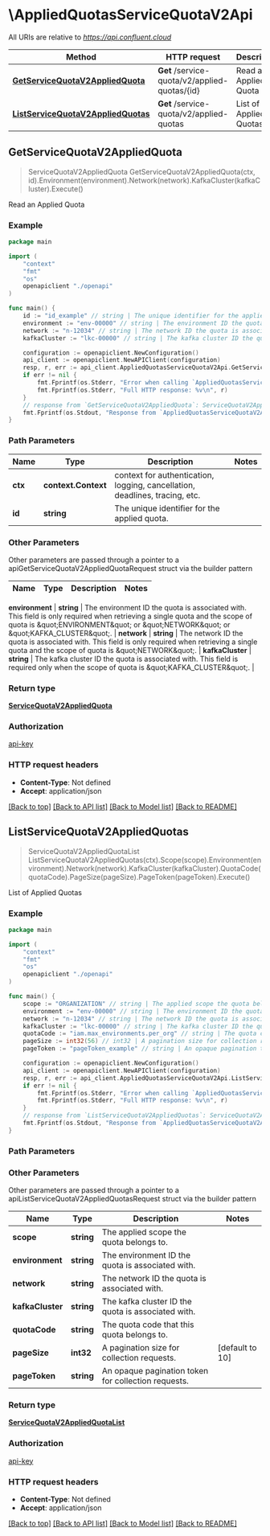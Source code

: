 # \AppliedQuotasServiceQuotaV2Api

All URIs are relative to *https://api.confluent.cloud*

Method | HTTP request | Description
------------- | ------------- | -------------
[**GetServiceQuotaV2AppliedQuota**](AppliedQuotasServiceQuotaV2Api.md#GetServiceQuotaV2AppliedQuota) | **Get** /service-quota/v2/applied-quotas/{id} | Read an Applied Quota
[**ListServiceQuotaV2AppliedQuotas**](AppliedQuotasServiceQuotaV2Api.md#ListServiceQuotaV2AppliedQuotas) | **Get** /service-quota/v2/applied-quotas | List of Applied Quotas



## GetServiceQuotaV2AppliedQuota

> ServiceQuotaV2AppliedQuota GetServiceQuotaV2AppliedQuota(ctx, id).Environment(environment).Network(network).KafkaCluster(kafkaCluster).Execute()

Read an Applied Quota



### Example

```go
package main

import (
    "context"
    "fmt"
    "os"
    openapiclient "./openapi"
)

func main() {
    id := "id_example" // string | The unique identifier for the applied quota.
    environment := "env-00000" // string | The environment ID the quota is associated with. This field is only required when retrieving a single quota and the scope of quota is \"ENVIRONMENT\" or \"NETWORK\" or \"KAFKA_CLUSTER\".  (optional)
    network := "n-12034" // string | The network ID the quota is associated with. This field is only required when retrieving a single quota and the scope of quota is \"NETWORK\".  (optional)
    kafkaCluster := "lkc-00000" // string | The kafka cluster ID the quota is associated with. This field is required only when the scope of quota is \"KAFKA_CLUSTER\".  (optional)

    configuration := openapiclient.NewConfiguration()
    api_client := openapiclient.NewAPIClient(configuration)
    resp, r, err := api_client.AppliedQuotasServiceQuotaV2Api.GetServiceQuotaV2AppliedQuota(context.Background(), id).Environment(environment).Network(network).KafkaCluster(kafkaCluster).Execute()
    if err != nil {
        fmt.Fprintf(os.Stderr, "Error when calling `AppliedQuotasServiceQuotaV2Api.GetServiceQuotaV2AppliedQuota``: %v\n", err)
        fmt.Fprintf(os.Stderr, "Full HTTP response: %v\n", r)
    }
    // response from `GetServiceQuotaV2AppliedQuota`: ServiceQuotaV2AppliedQuota
    fmt.Fprintf(os.Stdout, "Response from `AppliedQuotasServiceQuotaV2Api.GetServiceQuotaV2AppliedQuota`: %v\n", resp)
}
```

### Path Parameters


Name | Type | Description  | Notes
------------- | ------------- | ------------- | -------------
**ctx** | **context.Context** | context for authentication, logging, cancellation, deadlines, tracing, etc.
**id** | **string** | The unique identifier for the applied quota. | 

### Other Parameters

Other parameters are passed through a pointer to a apiGetServiceQuotaV2AppliedQuotaRequest struct via the builder pattern


Name | Type | Description  | Notes
------------- | ------------- | ------------- | -------------

 **environment** | **string** | The environment ID the quota is associated with. This field is only required when retrieving a single quota and the scope of quota is \&quot;ENVIRONMENT\&quot; or \&quot;NETWORK\&quot; or \&quot;KAFKA_CLUSTER\&quot;.  | 
 **network** | **string** | The network ID the quota is associated with. This field is only required when retrieving a single quota and the scope of quota is \&quot;NETWORK\&quot;.  | 
 **kafkaCluster** | **string** | The kafka cluster ID the quota is associated with. This field is required only when the scope of quota is \&quot;KAFKA_CLUSTER\&quot;.  | 

### Return type

[**ServiceQuotaV2AppliedQuota**](service-quota.v2.AppliedQuota.md)

### Authorization

[api-key](../README.md#api-key)

### HTTP request headers

- **Content-Type**: Not defined
- **Accept**: application/json

[[Back to top]](#) [[Back to API list]](../README.md#documentation-for-api-endpoints)
[[Back to Model list]](../README.md#documentation-for-models)
[[Back to README]](../README.md)


## ListServiceQuotaV2AppliedQuotas

> ServiceQuotaV2AppliedQuotaList ListServiceQuotaV2AppliedQuotas(ctx).Scope(scope).Environment(environment).Network(network).KafkaCluster(kafkaCluster).QuotaCode(quotaCode).PageSize(pageSize).PageToken(pageToken).Execute()

List of Applied Quotas



### Example

```go
package main

import (
    "context"
    "fmt"
    "os"
    openapiclient "./openapi"
)

func main() {
    scope := "ORGANIZATION" // string | The applied scope the quota belongs to. 
    environment := "env-00000" // string | The environment ID the quota is associated with.  (optional)
    network := "n-12034" // string | The network ID the quota is associated with.  (optional)
    kafkaCluster := "lkc-00000" // string | The kafka cluster ID the quota is associated with.  (optional)
    quotaCode := "iam.max_environments.per_org" // string | The quota code that this quota belongs to.  (optional)
    pageSize := int32(56) // int32 | A pagination size for collection requests. (optional) (default to 10)
    pageToken := "pageToken_example" // string | An opaque pagination token for collection requests. (optional)

    configuration := openapiclient.NewConfiguration()
    api_client := openapiclient.NewAPIClient(configuration)
    resp, r, err := api_client.AppliedQuotasServiceQuotaV2Api.ListServiceQuotaV2AppliedQuotas(context.Background()).Scope(scope).Environment(environment).Network(network).KafkaCluster(kafkaCluster).QuotaCode(quotaCode).PageSize(pageSize).PageToken(pageToken).Execute()
    if err != nil {
        fmt.Fprintf(os.Stderr, "Error when calling `AppliedQuotasServiceQuotaV2Api.ListServiceQuotaV2AppliedQuotas``: %v\n", err)
        fmt.Fprintf(os.Stderr, "Full HTTP response: %v\n", r)
    }
    // response from `ListServiceQuotaV2AppliedQuotas`: ServiceQuotaV2AppliedQuotaList
    fmt.Fprintf(os.Stdout, "Response from `AppliedQuotasServiceQuotaV2Api.ListServiceQuotaV2AppliedQuotas`: %v\n", resp)
}
```

### Path Parameters



### Other Parameters

Other parameters are passed through a pointer to a apiListServiceQuotaV2AppliedQuotasRequest struct via the builder pattern


Name | Type | Description  | Notes
------------- | ------------- | ------------- | -------------
 **scope** | **string** | The applied scope the quota belongs to.  | 
 **environment** | **string** | The environment ID the quota is associated with.  | 
 **network** | **string** | The network ID the quota is associated with.  | 
 **kafkaCluster** | **string** | The kafka cluster ID the quota is associated with.  | 
 **quotaCode** | **string** | The quota code that this quota belongs to.  | 
 **pageSize** | **int32** | A pagination size for collection requests. | [default to 10]
 **pageToken** | **string** | An opaque pagination token for collection requests. | 

### Return type

[**ServiceQuotaV2AppliedQuotaList**](service-quota.v2.AppliedQuotaList.md)

### Authorization

[api-key](../README.md#api-key)

### HTTP request headers

- **Content-Type**: Not defined
- **Accept**: application/json

[[Back to top]](#) [[Back to API list]](../README.md#documentation-for-api-endpoints)
[[Back to Model list]](../README.md#documentation-for-models)
[[Back to README]](../README.md)

